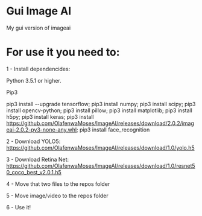 # Gui Image AI
My gui version of imageai

# For use it you need to:
1 - Install dependencides:

 Python 3.5.1 or higher.

 Pip3

 pip3 install --upgrade tensorflow;
 pip3 install numpy;
 pip3 install scipy;
 pip3 install opencv-python;
 pip3 install pillow;
 pip3 install matplotlib; 
 pip3 install h5py;
 pip3 install keras;
 pip3 install https://github.com/OlafenwaMoses/ImageAI/releases/download/2.0.2/imageai-2.0.2-py3-none-any.whl;
 pip3 install face_recognition

2 - Download YOLO5: https://github.com/OlafenwaMoses/ImageAI/releases/download/1.0/yolo.h5

3 - Download Retina Net: https://github.com/OlafenwaMoses/ImageAI/releases/download/1.0/resnet50_coco_best_v2.0.1.h5

4 - Move that two files to the repos folder

5 - Move image/video to the repos folder

6 - Use it!
